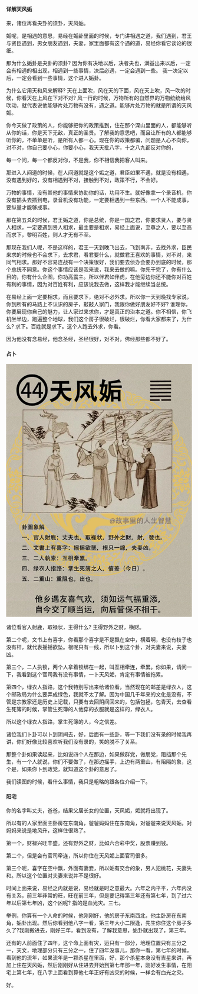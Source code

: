 #### 详解天风姤

来，诸位再看夬卦的须卦，天风姤。

姤呢，是相遇的意思，易经在姤卦里面的时候，专门讲相遇之道，我们遇到，君王与贤臣遇到，男女朋友遇到，夫妻，家里面都有这个遇的道，易经你看它谈论的很细。

那为什么姤卦是夬卦的须卦? 因为你有决地以后，决者夬也，满益出来以后，一定会有相遇的相出现，相遇到一些事情，决后必遇，一定会遇到一些。
我一决定以后，一定会看到一些事情，这个进入姤卦。

为什么它用天和风来解释? 天在上面吹，风在天的下面，风在天上吹，风一吹的时候，你看天在上风在下对不对? 风一行的时候，万物所有的自然界的万物统统给风吹动，就代表说他能够片处万物有没有，遇之道。能够片处万物的就是所谓的天风姤。

你今天做了政策的人，你能够把你的政策推到，住在那个深山里面的人，都能够听从你的话，你是天下无敌，真正的圣贤。了解我的意思吧，而且让所有的人都能够听你的，不单单是听，是所有人都一心。现在你的政策都骗，问题是人心不向你，对不对，你自己要小心，你要小心，我天天批八字，十之八九都反对你的，

每一个问，每一个都反对你，不是我，你不相信我把客人叫来。

那进入人间道的时候，在人间道就是这个姤之道，君臣如果不遇，就是没有相遇，没有遇到好的，没有相遇到不对，接触到不对，政策不行，不会好。

万物的事情，没有其他的事情来协助你的话，功用不生。就好像拿一个录音机，你没有插头去插到电，录音机没有功能，一定要相遇到一些东西。一个人不能成事，要纵量才能够成事。

那在第五爻的时候，君王姤之道，你是总统，你是一国之君，你要求贤人，要与贤人相求，一定要遇到贤人相求，最主要是相求，易经上面说，至尊之人，要以至高而求下，黎明百姓，则人才无有不至。

那现在我们人呢，不是这样的，君王一天到晚飞出去，飞到南非，去找外求，臣民来求的时候也不会求下，去求君，看君要什么，就做君王喜欢的事情，对不对，来同气相求。那好不容易连战有一个决策很好，我们要去侦办会要办到底的时候，那个总统不同意。你这个事情应该是我来说，我来去做的嘛。你先干完了，你有什么目的，你有什么企图，你功高震主。所以伴君如伴虎，在他旁边你还不能你对百姓有利的事情，因为对百姓有利，应该说我去做，这样我才能继续当总统。

在易经上面一定要相求，而且要求下，绝对不必外求。所以你一天到晚找专家说，你到所有的马路上不认识的房子，敲敲人家门，我跟你做好朋友好不好? 谁理你，你要展现你自己的魅力，让人家过来求你，才是真正的治本之道。你不相信，你飞机坐半边，跑遍整个地球，我们这个房子很破烂，很破烂，你看大家都来了，为什么? 求下。百姓就是求下。这个人跑去外求，你看。

因为他没有念易经，他念圣经，圣经很好，对不对，佛经那些都不好了。

#### 占卜

![图片](../img/天风姤.jpg)

诸位看官入射鹿，取禄状，主得什么? 主得野外之财，横财。

第二个呢，文书上有喜字，你看那个喜字是不是飘在空中，横着啊，也没有枝子也没有杆，就代表摇摇欲坠。根呢只有一线，所以卜到这个卦，对夫妻来说，夫妻凶。

第三个，二人执锁，两个人拿着锁绑在一起，叫互相牵连，牵累。你如果，请问一下，我看到这个官司我有没有事情，一卜天风姤，肯定有事情被拖累。

第四个，绿衣人指路，这个我特别写出来给诸位看，当然现在的邮差是绿衣人，这个邮政局为什么要弄成绿色，我就不太了解。因为中国几千年来的文化是没有，不管是宗教家还是历史上记载，只要有去回阴间回来的，包括包拯，包青天，去查看生死簿的时候，掌管生死簿的人他穿的衣服就是这样的，绿衣人。

所以这个绿衣人指路，掌生死簿的人，今之信差。

诸位我们卜卦可以卜到阴间去，好，后面有一些卦，等一下我们没有录的时候我再讲，你们好像比较喜欢听我们没有录的，笑的脱不了关系。

那整个卦如果读起来，比如说四个人在那边，如果做群党，做朋党，阻挡那个先生，有一个人就说，你们不要做了，在那边摇手，上边有两重山，有阻隔的象，这个是，如果你卜到政党，就知道这个卦的意思了。

我们读图的时候，看什么事情，我只是粗略的跟各位介绍一下。

#### 阳宅

你的名字叫丈夫，爸爸，结果父居长女的位置，天风姤，姤就将出现了。

所以有的人家里面主卧房在东南角，爸爸妈妈住在东南角，对爸爸来说天风姤，对妈妈来说是地风升，这样住很熟了。

第一个，财禄兴旺丰盛。还有野外之财，比如六合彩中奖，股票赚到钱。

第二个，但是会有官司牵连，所以你住在天风姤上面官司很多。

第三个呢，喜字在空中飘，外面有妻妾，所以姤有交合的象，男人犯桃花，夫妻失和。所以这个位置对夫妻来说并不是很好。

时间上面来说，易经之内就是说，易经就是时之意最大。六年之内平平，六年内没有关系，前三年非常的旺，旺在前三年，但是要记得第三年还有第七年，到了过六年以后第七年凶，这个凶呢? 指的是血光灾。三七。

举例，你算有一个人命的时候，他刚刚好，他的房子东南西北，他主卧房在东南角，姤卦出现。然后你看到他八字一看，第三年大小二限逢，先生你住这个房子多久了?我刚搬进去，刚好三年，看到没有，了解我意思，姤卦就出现了，第三年。

还有的人前面住了四年，这个命上面有灾，运只有一部分，地理位置只有三分之一，天文，地理部分只有三分之一，住了四年没事儿，那你一看，第七年的时候，看到他的流年，如果流年是一颗杀星在里面，好，那个杀星本身没有吉星来讲，再加上住在天风姤，然后刚刚好从住进去开始到第七年那一年，刚好发生事情，在阳宅上第七年，在八字上面看到算他七年正好有凶灾的时候，一样会有血光之灾。

好。